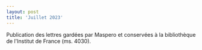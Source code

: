 ```yaml
---
layout: post
title: 'Juillet 2023'
---
```

<p>Publication des lettres gardées par Maspero et conservées à la bibliothèque de l'Institut de France (ms. 4030).</p>

